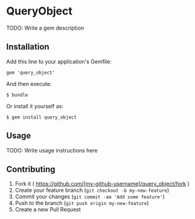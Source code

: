 # QueryObject

TODO: Write a gem description

## Installation

Add this line to your application's Gemfile:

    gem 'query_object'

And then execute:

    $ bundle

Or install it yourself as:

    $ gem install query_object

## Usage

TODO: Write usage instructions here

## Contributing

1. Fork it ( https://github.com/[my-github-username]/query_object/fork )
2. Create your feature branch (`git checkout -b my-new-feature`)
3. Commit your changes (`git commit -am 'Add some feature'`)
4. Push to the branch (`git push origin my-new-feature`)
5. Create a new Pull Request
